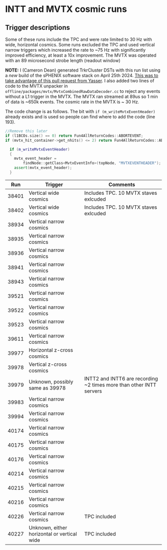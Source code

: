 # INTT and MVTX cosmic runs

## Trigger descriptions

Some of these runs include the TPC and were rate limited to 30 Hz with wide, horizontal cosmics. Some runs excluded the TPC and used vertical narrow triggers which increased the rate to ~75 Hz with significantly improved efficiency, at least a 10x improvement. The MVTX was operated with an 89 microsecond strobe length (readout window)

__NOTE:__ I (Cameron Dean) generated TrkrCluster DSTs with this run list using a _new_ build of the sPHENIX software stack on April 25th 2024. [This was to take advantage of this pull request from Yasser](https://github.com/sPHENIX-Collaboration/coresoftware/pull/2654). I also added two lines of code to the MVTX unpacker in ```offline/packages/mvtx/MvtxCombinedRawDataDecoder.cc``` to reject any events without a L1 trigger in the MVTX. The MVTX ran streamed at 89us so 1 min of data is ~650k events. The cosmic rate in the MVTX is ~ 30 Hz.

The code change is as follows. The bit with ```if (m_writeMvtxEventHeader)``` already exists and is used so people can find where to add the code (line 193).

```c++
//Remove this later
if (l1BCOs.size() == 0) return Fun4AllReturnCodes::ABORTEVENT;
if (mvtx_hit_container->get_nhits() <= 2) return Fun4AllReturnCodes::ABORTEVENT;

  if (m_writeMvtxEventHeader)
  {
    mvtx_event_header =
        findNode::getClass<MvtxEventInfo>(topNode, "MVTXEVENTHEADER");
    assert(mvtx_event_header);
  }
```

| Run   | Trigger                                           |  Comments                          |
|-------|---------------------------------------------------|------------------------------------|
| 38401 | Vertical wide cosmics | Includes TPC. 10 MVTX staves exlcuded |
| 38402 | Vertical wide cosmics | Includes TPC. 10 MVTX staves exlcuded |
| 38934 | Vertical narrow cosmics | |
| 38935 | Vertical narrow cosmics | | 
| 38936 | Vertical narrow cosmics | |
| 38941 | Vertical narrow cosmics | |
| 38943 | Vertical narrow cosmics | |
| 39521 | Vertical narrow cosmics | | 
| 39522 | Vertical narrow cosmics | |
| 39523 | Vertical narrow cosmics | |
| 39611 | Vertical narrow cosmics | |
| 39977 | Horizontal z-cross cosmics | | 
| 39978 | Vertical z-cross cosmics | | 
| 39979 | Unknown, possibly same as 39978 | INTT2 and INTT6 are recording ~2 times more than other INTT servers | 
| 39983 | Vertical narrow cosmics | | 
| 39994 | Vertical narrow cosmics | | 
| 40174 | Vertical narrow cosmics | | 
| 40175 | Vertical narrow cosmics | |
| 40176 | Vertical narrow cosmics | | 
| 40214 | Vertical narrow cosmics | | 
| 40215 | Vertical narrow cosmics | | 
| 40216 | Vertical narrow cosmics | | 
| 40226 | Vertical narrow cosmics | TPC included | 
| 40227 | Unknown, either horizontal or vertical wide | TPC included | 
